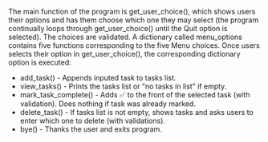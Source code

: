 The main function of the program is get_user_choice(), which shows users their options and has them choose which one they may select
(the program continually loops through get_user_choice() until the Quit option is selected). The choices are validated.
A dictionary called menu_options contains five functions corresponding to the five Menu choices.
Once users selects their option in get_user_choice(), the corresponding dictionary option is executed:
- add_task() - Appends inputed task to tasks list.
- view_tasks() - Prints the tasks list or "no tasks in list" if empty.
- mark_task_complete() - Adds ✅ to the front of the selected task (with validation). Does nothing if task was already marked.
- delete_task() - If tasks list is not empty, shows tasks and asks users to enter which one to delete (with validations).
- bye() - Thanks the user and exits program.

